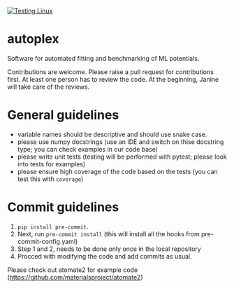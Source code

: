 [![Testing Linux](https://github.com/QuantumChemist/autoplex/actions/workflows/python-package.yml/badge.svg)](https://github.com/QuantumChemist/autoplex/actions/workflows/python-package.yml)
# autoplex

Software for automated fitting and benchmarking of ML potentials.

Contributions are welcome. Please raise a pull request for contributions first. At least one person has to review the code. At the beginning, Janine will take care of the reviews.

# General guidelines
- variable names should be descriptive and should use snake case.
- please use numpy docstrings (use an IDE and switch on thise docstring type; you can check examples in our code base)
- please write unit tests (testing will be performed with pytest; please look into tests for examples)
- please ensure high coverage of the code based on the tests (you can test this with `coverage`)

# Commit guidelines
1. `pip install pre-commit`.
2. Next, run `pre-commit install` (this will install all the hooks from pre-commit-config.yaml)
3. Step 1 and 2, needs to be done only once in the local repository
4. Procced with modifying the code and add commits as usual.

Please check out atomate2 for example code (https://github.com/materialsproject/atomate2)
